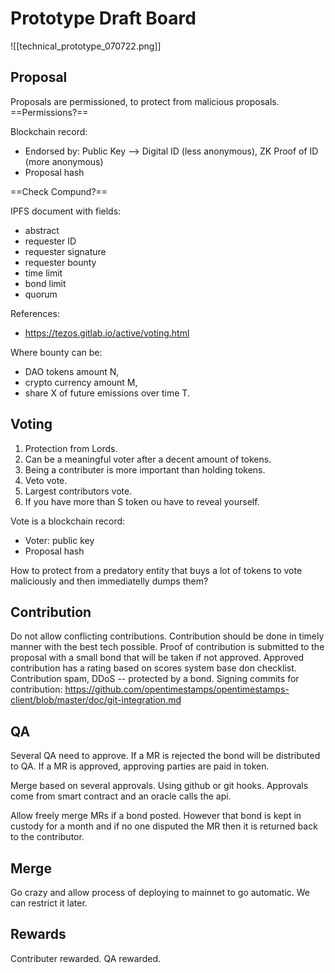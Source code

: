 # Prototype Draft Board
![[technical_prototype_070722.png]]

## Proposal
Proposals are permissioned, to protect from malicious proposals.
==Permissions?==


Blockchain record:
- Endorsed by: Public Key --> Digital ID (less anonymous), ZK Proof of ID (more anonymous)
- Proposal hash

==Check Compund?==

IPFS document with fields:
- abstract
- requester ID
- requester signature
- requester bounty
- time limit
- bond limit
- quorum

References:
- https://tezos.gitlab.io/active/voting.html

Where bounty can be:
 - DAO tokens amount N,
 - crypto currency amount M,
 - share X of future emissions over time T.

## Voting
1. Protection from Lords.
2. Can be a meaningful voter after a decent amount of tokens.
3. Being a contributer is more important than holding tokens.
4. Veto vote.
5. Largest contributors vote.
6. If you have more than S token ou have to reveal yourself.

Vote is a blockchain record:
- Voter: public key
- Proposal hash

How to protect from a predatory entity that buys a lot of tokens to vote maliciously and then immediatelly dumps them? 




## Contribution
Do not allow conflicting contributions.
Contribution should be done in timely manner with the best tech possible.
Proof of contribution is submitted to the proposal with a small bond that will be taken if not approved.
Approved contribution has a rating based on scores system base don checklist.
Contribution spam, DDoS -- protected by a bond.
Signing commits for contribution: https://github.com/opentimestamps/opentimestamps-client/blob/master/doc/git-integration.md

## QA
Several QA need to approve. If a MR is rejected the bond will be distributed to QA.
If a MR is approved, approving parties are paid in token.

Merge based on several approvals. Using github or git hooks.
Approvals come from smart contract and an oracle calls the api.

Allow freely merge MRs if a bond posted. However that bond is kept in custody for a month and if no one disputed the MR then it is returned back to the contributor.

## Merge
Go crazy and allow process of deploying to mainnet to go automatic. We can restrict it later.

## Rewards
Contributer rewarded.
QA rewarded.


